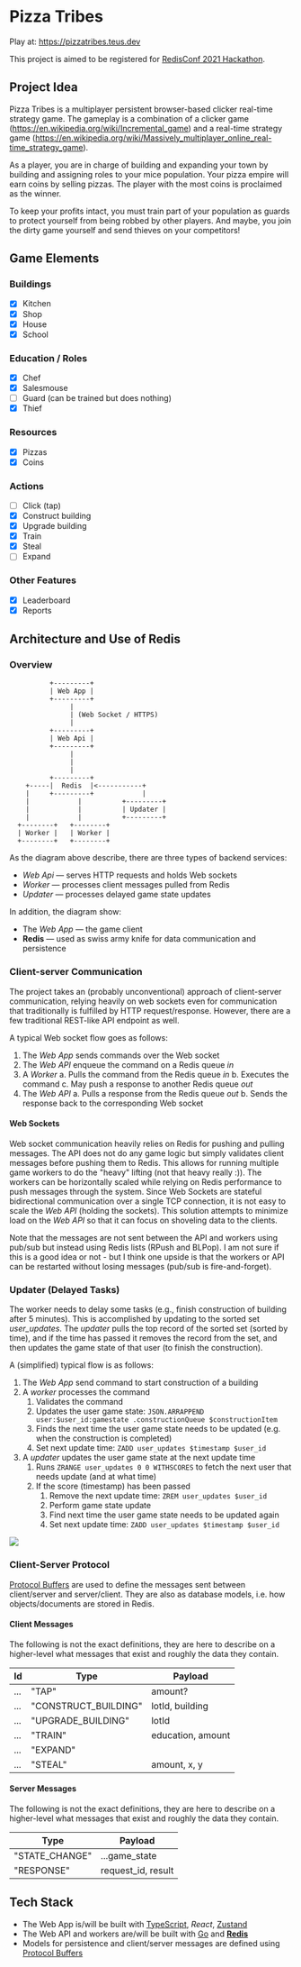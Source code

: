 # Pizza Tribes

Play at: https://pizzatribes.teus.dev

This project is aimed to be registered for [RedisConf 2021
Hackathon](https://hackathons.redislabs.com/hackathons/build-on-redis-hackathon).

## Project Idea

Pizza Tribes is a multiplayer persistent browser-based clicker real-time
strategy game. The gameplay is a combination of a clicker game
(https://en.wikipedia.org/wiki/Incremental_game) and a real-time strategy
game
(https://en.wikipedia.org/wiki/Massively_multiplayer_online_real-time_strategy_game).

As a player, you are in charge of building and expanding your town by
building and assigning roles to your mice population. Your pizza empire
will earn coins by selling pizzas. The player with the most coins is
proclaimed as the winner.

To keep your profits intact, you must train part of your population as
guards to protect yourself from being robbed by other players. And maybe,
you join the dirty game yourself and send thieves on your competitors!

## Game Elements

### Buildings

- [x] Kitchen
- [x] Shop
- [x] House
- [x] School

### Education / Roles

- [x] Chef
- [x] Salesmouse
- [ ] Guard (can be trained but does nothing)
- [x] Thief

### Resources

- [x] Pizzas
- [x] Coins

### Actions

- [ ] Click (tap)
- [x] Construct building
- [x] Upgrade building
- [x] Train
- [x] Steal
- [ ] Expand

### Other Features

- [x] Leaderboard
- [x] Reports

## Architecture and Use of Redis


### Overview

```
          +---------+
          | Web App |
          +---------+
               |
               | (Web Socket / HTTPS)
               |
          +---------+
          | Web Api |
          +---------+
               |
               |
               |
          +---------+
    +-----|  Redis  |<-----------+
    |     +---------+            |
    |            |          +---------+
    |            |          | Updater |
    |            |          +---------+
  +--------+   +--------+
  | Worker |   | Worker |
  +--------+   +--------+
```

As the diagram above describe, there are three types of backend services:

- _Web Api_ &mdash; serves HTTP requests and holds Web sockets
- _Worker_ &mdash; processes client messages pulled from Redis
- _Updater_ &mdash; processes delayed game state updates

In addition, the diagram show:

- The _Web App_ &mdash; the game client
- **Redis** &mdash; used as swiss army knife for data communication and persistence


### Client-server Communication

The project takes an (probably unconventional) approach of
client-server communication, relying heavily on web sockets
even for communication that traditionally is fulfilled by HTTP
request/response. However, there are a few traditional REST-like API
endpoint as well.

A typical Web socket flow goes as follows:

1. The _Web App_ sends commands over the Web socket
2. The _Web API_ enqueue the command on a Redis queue _in_
3. A _Worker_
	a. Pulls the command from the Redis queue _in_
	b. Executes the command
	c. May push a response to another Redis queue _out_
4. The _Web API_
	a. Pulls a response from the Redis queue _out_
	b. Sends the response back to the corresponding Web socket

#### Web Sockets

Web socket communication heavily relies on Redis for pushing and pulling
messages. The API does not do any game logic but simply validates client
messages before pushing them to Redis. This allows for running multiple
game workers to do the "heavy" lifting (not that heavy really :)). The
workers can be horizontally scaled while relying on Redis performance to
push messages through the system. Since Web Sockets are stateful
bidirectional communication over a single TCP connection, it is not easy
to scale the _Web API_ (holding the sockets). This solution attempts to
minimize load on the _Web API_ so that it can focus on shoveling data to
the clients.

Note that the messages are not sent between the API and workers using
pub/sub but instead using Redis lists (RPush and BLPop). I am not sure if
this is a good idea or not - but I think one upside is that the workers or
API can be restarted without losing messages (pub/sub is fire-and-forget).

### Updater (Delayed Tasks)

The worker needs to delay some tasks (e.g., finish construction of
building after 5 minutes). This is accomplished by updating to the sorted
set _user_updates_. The *updater* pulls the top record of the sorted set
(sorted by time), and if the time has passed it removes the record from
the set, and then updates the game state of that user (to finish the
construction).

A (simplified) typical flow is as follows:

1. The *Web App* send command to start construction of a building
1. A *worker* processes the command
	1. Validates the command
	1. Updates the user game state: `JSON.ARRAPPEND user:$user_id:gamestate .constructionQueue $constructionItem`
	1. Finds the next time the user game state needs to be updated (e.g. when the construction is completed)
	1. Set next update time: `ZADD user_updates $timestamp $user_id`
1. A *updater* updates the user game state at the next update time
	1. Runs `ZRANGE user_updates 0 0 WITHSCORES` to fetch the next user that needs update (and at what time)
	1. If the score (timestamp) has been passed
		1. Remove the next update time: `ZREM user_updates $user_id`
		1. Perform game state update
		1. Find next time the user game state needs to be updated again
		1. Set next update time: `ZADD user_updates $timestamp $user_id`

[![](https://mermaid.ink/img/eyJjb2RlIjoic2VxdWVuY2VEaWFncmFtXG4gICAgcGFydGljaXBhbnQgdXBkYXRlclxuICAgIHBhcnRpY2lwYW50IHVzZXJfdXBkYXRlc1xuICAgIHBhcnRpY2lwYW50IGdhbWVfc3RhdGVcblxuICAgIGxvb3BcbiAgICB1cGRhdGVyIC0-PiB1c2VyX3VwZGF0ZXM6IFpSQU5HRSB1c2VyX3VwZGF0ZXMgMCAwIFdJVEhTQ09SRVNcbiAgICB1c2VyX3VwZGF0ZXMgLT4-IHVwZGF0ZXI6ICgkdGltZXN0YW1wLCAkdXNlcl9pZClcbiAgICBhbHQgdGltZXN0YW1wIDwgbm93XG4gICAgICB1cGRhdGVyIC0-PiB1c2VyX3VwZGF0ZXM6IFpSRU0gdXNlcl91cGRhdGVzICR1c2VyX2lkXG4gICAgICB1cGRhdGVyIC0-PiBnYW1lX3N0YXRlOiBVcGRhdGUgZ2FtZSBzdGF0ZVxuICAgICAgdXBkYXRlciAtPj4gdXNlcl91cGRhdGVzOiBaQUREIHVzZXJfdXBkYXRlcyAkdXBkYXRlZF90aW1lc3RhbXAgJHVzZXJfaWRcbiAgICBlbmRcbiAgICBlbmRcbiIsIm1lcm1haWQiOnsidGhlbWUiOiJkZWZhdWx0In0sInVwZGF0ZUVkaXRvciI6ZmFsc2V9)](https://mermaid-js.github.io/mermaid-live-editor/#/edit/eyJjb2RlIjoic2VxdWVuY2VEaWFncmFtXG4gICAgcGFydGljaXBhbnQgdXBkYXRlclxuICAgIHBhcnRpY2lwYW50IHVzZXJfdXBkYXRlc1xuICAgIHBhcnRpY2lwYW50IGdhbWVfc3RhdGVcblxuICAgIGxvb3BcbiAgICB1cGRhdGVyIC0-PiB1c2VyX3VwZGF0ZXM6IFpSQU5HRSB1c2VyX3VwZGF0ZXMgMCAwIFdJVEhTQ09SRVNcbiAgICB1c2VyX3VwZGF0ZXMgLT4-IHVwZGF0ZXI6ICgkdGltZXN0YW1wLCAkdXNlcl9pZClcbiAgICBhbHQgdGltZXN0YW1wIDwgbm93XG4gICAgICB1cGRhdGVyIC0-PiB1c2VyX3VwZGF0ZXM6IFpSRU0gdXNlcl91cGRhdGVzICR1c2VyX2lkXG4gICAgICB1cGRhdGVyIC0-PiBnYW1lX3N0YXRlOiBVcGRhdGUgZ2FtZSBzdGF0ZVxuICAgICAgdXBkYXRlciAtPj4gdXNlcl91cGRhdGVzOiBaQUREIHVzZXJfdXBkYXRlcyAkdXBkYXRlZF90aW1lc3RhbXAgJHVzZXJfaWRcbiAgICBlbmRcbiAgICBlbmRcbiIsIm1lcm1haWQiOnsidGhlbWUiOiJkZWZhdWx0In0sInVwZGF0ZUVkaXRvciI6ZmFsc2V9)

### Client-Server Protocol

[Protocol Buffers](https://developers.google.com/protocol-buffers/) are used to define the messages sent between client/server and server/client. They are also as database models, i.e. how objects/documents are stored in Redis.

#### Client Messages

The following is not the exact definitions, they are here to describe on a higher-level what messages that exist and roughly the data they contain.

| Id  |  Type                 |  Payload           |
|-----|-----------------------|--------------------|
| ... |  "TAP"                | amount?            |
| ... |  "CONSTRUCT_BUILDING" | lotId, building    |
| ... |  "UPGRADE_BUILDING"   | lotId              |
| ... |  "TRAIN"              | education, amount  |
| ... |  "EXPAND"             |                    |
| ... |  "STEAL"              | amount, x, y       |

#### Server Messages

The following is not the exact definitions, they are here to describe on a higher-level what messages that exist and roughly the data they contain.

|  Type                 |  Payload           |
|-----------------------|--------------------|
|  "STATE_CHANGE"       | ...game_state      |
|  "RESPONSE"           | request_id, result |

## Tech Stack

- The Web App is/will be built with [TypeScript](https://www.typescriptlang.org/), _React_, [Zustand](https://github.com/pmndrs/zustand)
- The Web API and workers are/will be built with [Go](https://golang.org/) and [**Redis**](https://redis.io)
- Models for persistence and client/server messages are defined using [Protocol Buffers](https://developers.google.com/protocol-buffers/)

